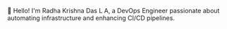 👋 Hello! I'm Radha Krishna Das L A, a DevOps Engineer passionate about automating infrastructure and enhancing CI/CD pipelines.




